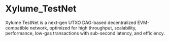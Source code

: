 # Xylume_TestNet
Xylume TestNet is a next-gen UTXO DAG-based decentralized EVM-compatible network, optimized for high throughput, scalability, performance, low-gas transactions with sub-second latency, and efficiency.
